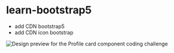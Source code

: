 # learn-bootstrap5

- add CDN bootstrap5
- add CDN icon bootstrap

![Design preview for the Profile card component coding challenge](https://res.cloudinary.com/dirbnpgsp/image/upload/v1646873013/screencapture-127-0-0-1-5500-index-html-2022-03-10-02_35_22_kxfnwj.png)
